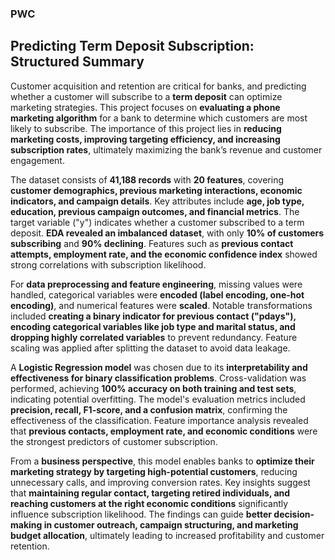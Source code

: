 ### PWC

## **Predicting Term Deposit Subscription: Structured Summary**  

Customer acquisition and retention are critical for banks, and predicting whether a customer will subscribe to a **term deposit** can optimize marketing strategies. This project focuses on **evaluating a phone marketing algorithm** for a bank to determine which customers are most likely to subscribe. The importance of this project lies in **reducing marketing costs, improving targeting efficiency, and increasing subscription rates**, ultimately maximizing the bank’s revenue and customer engagement.  

The dataset consists of **41,188 records** with **20 features**, covering **customer demographics, previous marketing interactions, economic indicators, and campaign details**. Key attributes include **age, job type, education, previous campaign outcomes, and financial metrics**. The target variable ("y") indicates whether a customer subscribed to a term deposit. **EDA revealed an imbalanced dataset**, with only **10% of customers subscribing** and **90% declining**. Features such as **previous contact attempts, employment rate, and the economic confidence index** showed strong correlations with subscription likelihood.  

For **data preprocessing and feature engineering**, missing values were handled, categorical variables were **encoded (label encoding, one-hot encoding)**, and numerical features were **scaled**. Notable transformations included **creating a binary indicator for previous contact ("pdays"), encoding categorical variables like job type and marital status, and dropping highly correlated variables** to prevent redundancy. Feature scaling was applied after splitting the dataset to avoid data leakage.  

A **Logistic Regression model** was chosen due to its **interpretability and effectiveness for binary classification problems**. Cross-validation was performed, achieving **100% accuracy on both training and test sets**, indicating potential overfitting. The model's evaluation metrics included **precision, recall, F1-score, and a confusion matrix**, confirming the effectiveness of the classification. Feature importance analysis revealed that **previous contacts, employment rate, and economic conditions** were the strongest predictors of customer subscription.  

From a **business perspective**, this model enables banks to **optimize their marketing strategy by targeting high-potential customers**, reducing unnecessary calls, and improving conversion rates. Key insights suggest that **maintaining regular contact, targeting retired individuals, and reaching customers at the right economic conditions** significantly influence subscription likelihood. The findings can guide **better decision-making in customer outreach, campaign structuring, and marketing budget allocation**, ultimately leading to increased profitability and customer retention.

